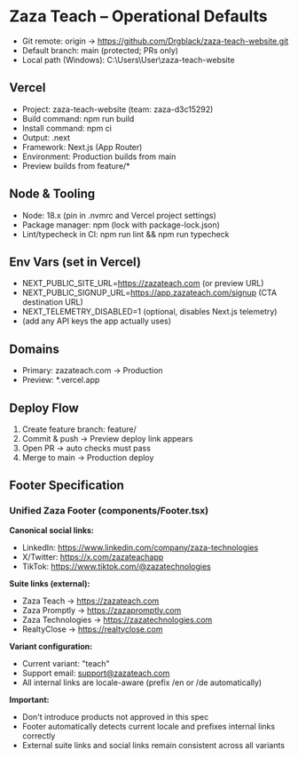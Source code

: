 # Zaza Teach – Operational Defaults

- Git remote: origin -> https://github.com/Drgblack/zaza-teach-website.git
- Default branch: main (protected; PRs only)
- Local path (Windows): C:\Users\User\zaza-teach-website

## Vercel
- Project: zaza-teach-website (team: zaza-d3c15292)
- Build command: npm run build
- Install command: npm ci
- Output: .next
- Framework: Next.js (App Router)
- Environment: Production builds from main
- Preview builds from feature/*

## Node & Tooling
- Node: 18.x (pin in .nvmrc and Vercel project settings)
- Package manager: npm (lock with package-lock.json)
- Lint/typecheck in CI: npm run lint && npm run typecheck

## Env Vars (set in Vercel)
- NEXT_PUBLIC_SITE_URL=https://zazateach.com  (or preview URL)
- NEXT_PUBLIC_SIGNUP_URL=https://app.zazateach.com/signup  (CTA destination URL)
- NEXT_TELEMETRY_DISABLED=1  (optional, disables Next.js telemetry)
- (add any API keys the app actually uses)

## Domains
- Primary: zazateach.com → Production
- Preview: *.vercel.app

## Deploy Flow
1) Create feature branch: feature/<short-task-name>
2) Commit & push → Preview deploy link appears
3) Open PR → auto checks must pass
4) Merge to main → Production deploy

## Footer Specification

### Unified Zaza Footer (components/Footer.tsx)

**Canonical social links:**
- LinkedIn: https://www.linkedin.com/company/zaza-technologies
- X/Twitter: https://x.com/zazateachapp  
- TikTok: https://www.tiktok.com/@zazatechnologies

**Suite links (external):**
- Zaza Teach → https://zazateach.com
- Zaza Promptly → https://zazapromptly.com
- Zaza Technologies → https://zazatechnologies.com
- RealtyClose → https://realtyclose.com

**Variant configuration:**
- Current variant: "teach"
- Support email: support@zazateach.com
- All internal links are locale-aware (prefix /en or /de automatically)

**Important:**
- Don't introduce products not approved in this spec
- Footer automatically detects current locale and prefixes internal links correctly
- External suite links and social links remain consistent across all variants